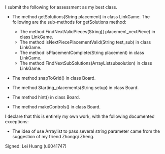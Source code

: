 I submit the following for assessment as my best class.


* The method getSolutions(String placement) in class LinkGame.
    The following are the sub-methods for getSolutions method:
    * The method FindNextValidPieces(String[] placement_nextPiece) in class LinkGame.
    * The method isNextPiecePlacementValid(String test_sub) in class LinkGame.
    * The method isPlacementComplete(String placement) in class LinkGame.
    * The method FindNextSubSolutions(ArrayList<String>subsolution) in class LinkGame.

* The method snapToGrid() in class Board.
* The method Starting_placements(String setup) in class Board.
* The method hint() in class Board.
* The method makeControls() in class Board.


I declare that this is entirely my own work, with the following documented exceptions:

* The idea of use Arraylist to pass several string parameter came from the suggestion of my friend Zhongqi Zheng.

Signed: Lei Huang (u6041747)
